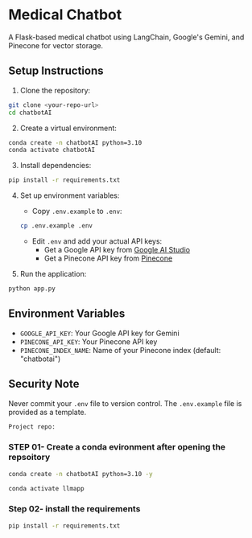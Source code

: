# Medical Chatbot

A Flask-based medical chatbot using LangChain, Google's Gemini, and Pinecone for vector storage.

## Setup Instructions

1. Clone the repository:
```bash
git clone <your-repo-url>
cd chatbotAI
```

2. Create a virtual environment:
```bash
conda create -n chatbotAI python=3.10
conda activate chatbotAI
```

3. Install dependencies:
```bash
pip install -r requirements.txt
```

4. Set up environment variables:
   - Copy `.env.example` to `.env`:
   ```bash
   cp .env.example .env
   ```
   - Edit `.env` and add your actual API keys:
     - Get a Google API key from [Google AI Studio](https://makersuite.google.com/app/apikey)
     - Get a Pinecone API key from [Pinecone](https://www.pinecone.io/)

5. Run the application:
```bash
python app.py
```

## Environment Variables

- `GOOGLE_API_KEY`: Your Google API key for Gemini
- `PINECONE_API_KEY`: Your Pinecone API key
- `PINECONE_INDEX_NAME`: Name of your Pinecone index (default: "chatbotai")

## Security Note

Never commit your `.env` file to version control. The `.env.example` file is provided as a template.

```bash
Project repo:
```
### STEP 01- Create a conda evironment after opening the repsoitory

```bash
conda create -n chatbotAI python=3.10 -y
```

```bash
conda activate llmapp
```
### Step 02- install the requirements

```bash
pip install -r requirements.txt
```


